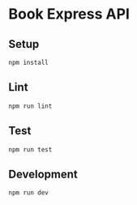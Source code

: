 # Book Express API 



## Setup

```
npm install
```

## Lint

```
npm run lint
```

## Test

```
npm run test
```

## Development

```
npm run dev
```
